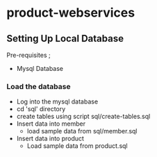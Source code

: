 # product-webservices

## Setting Up Local Database 

Pre-requisites ; 
- Mysql Database

### Load the database 

- Log into the mysql database 
- cd 'sql' directory 
- create tables using script sql/create-tables.sql 
- Insert data into member 
    - load sample data from sql/member.sql 
- Insert data into product 
    - Load sample data from product.sql 
    